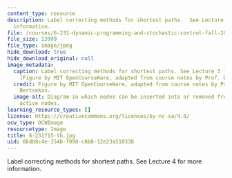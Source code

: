 ```yaml
---
content_type: resource
description: Label correcting methods for shortest paths.  See Lecture 4 for more
  information.
file: /courses/6-231-dynamic-programming-and-stochastic-control-fall-2015/0bdb8c4e354bf098c8b812e23a510338_6-231f15-th.jpg
file_size: 13999
file_type: image/jpeg
hide_download: true
hide_download_original: null
image_metadata:
  caption: Label correcting methods for shortest paths. See Lecture 3 for more information.
    (Figure by MIT OpenCourseWare, adapted from course notes by Prof. Dimitri Bertsekas.)
  credit: Figure by MIT OpenCourseWare, adapted from course notes by Prof. Dimitri
    Bertsekas.
  image-alt: Diagram in which nodes can be inserted into or removed from a list of
    active nodes.
learning_resource_types: []
license: https://creativecommons.org/licenses/by-nc-sa/4.0/
ocw_type: OCWImage
resourcetype: Image
title: 6-231f15-th.jpg
uid: 0bdb8c4e-354b-f098-c8b8-12e23a510338
---
```

Label correcting methods for shortest paths.  See Lecture 4 for more information.